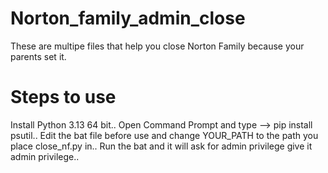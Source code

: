 # Norton_family_admin_close
These are multipe files that help you close Norton Family because your parents set it.
# Steps to use
Install Python 3.13 64 bit..
Open Command Prompt and type --> pip install psutil..
Edit the bat file before use and change YOUR_PATH to the path you place close_nf.py in..
Run the bat and it will ask for admin privilege give it admin privilege..
